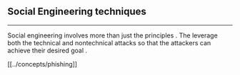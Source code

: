 ## Social Engineering techniques
---
Social engineering involves more than just the principles . The leverage both the technical and nontechnical attacks so that the attackers can achieve their desired goal .

[[../concepts/phishing]]